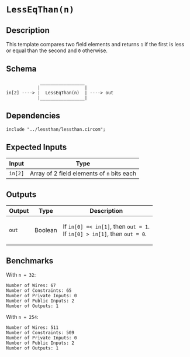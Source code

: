 # `LessEqThan(n)` 

## Description

This template compares two field elements and returns `1` if the first is less or equal than the second and `0` otherwise.

## Schema

```
             _________________     
            |                 |
in[2] ----> |  LessEqThan(n)  | ----> out
            |_________________|     
```

## Dependencies

```
include "../lessthan/lessthan.circom";
``` 

## Expected Inputs

| Input           | Type           |
| -------------   | -------------  | 
| `in[2]`         | Array of 2 field elements of `n` bits each |

## Outputs

| Output        | Type           | Description     |
| ------------- | -------------  | ----------      | 
| `out`         | Boolean        | </p>If `in[0] =< in[1]`, then `out = 1`.<br>If `in[0] > in[1]`, then `out = 0`.</p>|

## Benchmarks

With `n = 32`:
```
Number of Wires: 67
Number of Constraints: 65
Number of Private Inputs: 0
Number of Public Inputs: 2
Number of Outputs: 1
```

With `n = 254`:
```
Number of Wires: 511
Number of Constraints: 509
Number of Private Inputs: 0
Number of Public Inputs: 2
Number of Outputs: 1
```